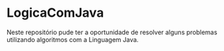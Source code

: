 # LogicaComJava
Neste repositório pude ter a oportunidade de resolver alguns problemas utilizando algoritmos com a Linguagem Java.
